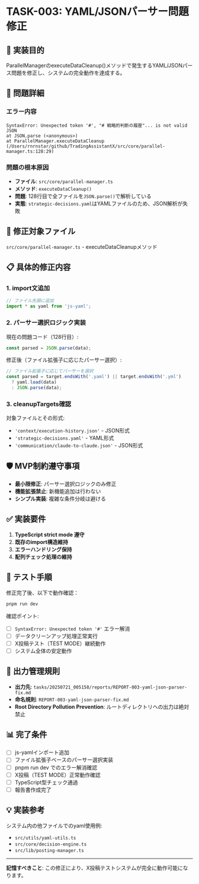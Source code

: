 # TASK-003: YAML/JSONパーサー問題修正

## 🎯 実装目的
ParallelManagerのexecuteDataCleanup()メソッドで発生するYAML/JSONパース問題を修正し、システムの完全動作を達成する。

## 🚨 問題詳細
### エラー内容
```
SyntaxError: Unexpected token '#', "# 戦略的判断の履歴"... is not valid JSON
at JSON.parse (<anonymous>)
at ParallelManager.executeDataCleanup (/Users/rnrnstar/github/TradingAssistantX/src/core/parallel-manager.ts:128:29)
```

### 問題の根本原因
- **ファイル**: `src/core/parallel-manager.ts`
- **メソッド**: `executeDataCleanup()`
- **問題**: 128行目で全ファイルを`JSON.parse()`で解析している
- **実態**: `strategic-decisions.yaml`はYAMLファイルのため、JSON解析が失敗

## 🔧 修正対象ファイル
`src/core/parallel-manager.ts` - executeDataCleanupメソッド

## 📋 具体的修正内容

### 1. import文追加
```typescript
// ファイル先頭に追加
import * as yaml from 'js-yaml';
```

### 2. パーサー選択ロジック実装
現在の問題コード（128行目）:
```typescript
const parsed = JSON.parse(data);
```

修正後（ファイル拡張子に応じたパーサー選択）:
```typescript
// ファイル拡張子に応じてパーサーを選択
const parsed = target.endsWith('.yaml') || target.endsWith('.yml') 
  ? yaml.load(data) 
  : JSON.parse(data);
```

### 3. cleanupTargets確認
対象ファイルとその形式:
- `'context/execution-history.json'` - JSON形式
- `'strategic-decisions.yaml'` - YAML形式  
- `'communication/claude-to-claude.json'` - JSON形式

## 🛡️ MVP制約遵守事項
- **最小限修正**: パーサー選択ロジックのみ修正
- **機能拡張禁止**: 新機能追加は行わない
- **シンプル実装**: 複雑な条件分岐は避ける

## ✅ 実装要件
1. **TypeScript strict mode 遵守**
2. **既存のimport構造維持**
3. **エラーハンドリング保持**
4. **配列チェック処理の維持**

## 🧪 テスト手順
修正完了後、以下で動作確認：
```bash
pnpm run dev
```

確認ポイント:
- [ ] `SyntaxError: Unexpected token '#'` エラー解消
- [ ] データクリーンアップ処理正常実行
- [ ] X投稿テスト（TEST MODE）継続動作
- [ ] システム全体の安定動作

## 📁 出力管理規則
- **出力先**: `tasks/20250721_005158/reports/REPORT-003-yaml-json-parser-fix.md`
- **命名規則**: `REPORT-003-yaml-json-parser-fix.md`
- **Root Directory Pollution Prevention**: ルートディレクトリへの出力は絶対禁止

## 📊 完了条件
- [ ] js-yamlインポート追加
- [ ] ファイル拡張子ベースのパーサー選択実装
- [ ] pnpm run dev でのエラー解消確認
- [ ] X投稿（TEST MODE）正常動作確認
- [ ] TypeScript型チェック通過
- [ ] 報告書作成完了

## 💡 実装参考
システム内の他ファイルでのyaml使用例:
- `src/utils/yaml-utils.ts` 
- `src/core/decision-engine.ts`
- `src/lib/posting-manager.ts`

---
**記憶すべきこと**: この修正により、X投稿テストシステムが完全に動作可能になります。